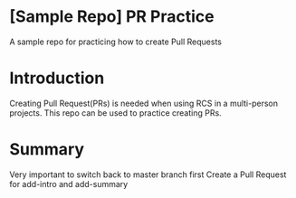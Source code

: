 # [Sample Repo] PR Practice
A sample repo for practicing how to create Pull Requests
# Introduction
Creating Pull Request(PRs) is needed when using RCS in a multi-person projects. This repo can be used to practice creating PRs.
# Summary
Very important to switch back to master branch first
Create a Pull Request for add-intro and add-summary
